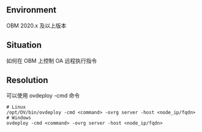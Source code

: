 ## Environment
OBM 2020.x 及以上版本

## Situation 
如何在 OBM 上控制 OA 远程执行指令

## Resolution
可以使用 ovdeploy -cmd 命令
```shell
# Linux
/opt/OV/bin/ovdeploy -cmd <command> -ovrg server -host <node_ip/fqdn>
# Windows
ovdeploy -cmd <command> -ovrg server -host <node_ip/fqdn>
```